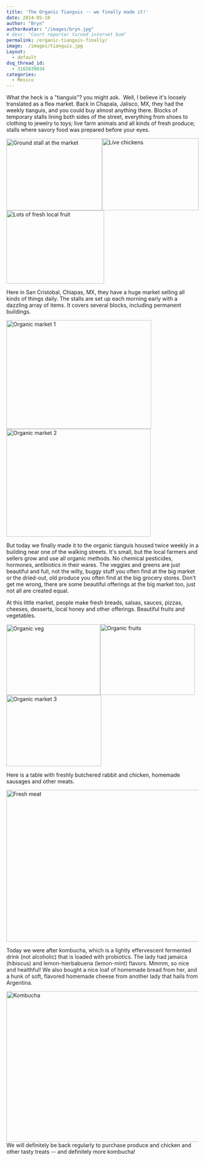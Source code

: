 ```yaml
---
title: 'The Organic Tianguis -- we finally made it!'
date: 2014-05-10
author: "Bryn"
authorAvatar: "/images/bryn.jpg"
# desc: "Court reporter turned internet bum"
permalink: /organic-tianguis-finally/
image:  /images/tianguis.jpg
Layout:
  - default
dsq_thread_id:
  - 3165839034
categories:
  - Mexico
---
```

What the heck is a "tianguis"? you might ask.  Well, I believe it's loosely translated as a flea market. Back in Chapala, Jalisco, MX, they had the weekly tianguis, and you could buy almost anything there. Blocks of temporary stalls lining both sides of the street, everything from shoes to clothing to jewelry to toys; live farm animals and all kinds of fresh produce; stalls where savory food was prepared before your eyes.

<img class="alignnone" title="Ground stall at the market" src="https://farm9.staticflickr.com/8319/8003360376_a51034ffe8_m.jpg" alt="Ground stall at the market" width="251" height="188" /><img class="alignnone" title="Live chickens" src="https://farm9.staticflickr.com/8033/8003358317_4dca166e5c_m.jpg" alt="Live chickens" width="253" height="189" /><img class="alignnone" title="Lots of fresh local fruit" src="https://farm9.staticflickr.com/8446/8003355331_6ea952137f_m.jpg" alt="Lots of fresh local fruit" width="256" height="192" />

Here in San Cristobal, Chiapas, MX, they have a huge market selling all kinds of things daily. The stalls are set up each morning early with a dazzling array of items. It covers several blocks, including permanent buildings.

<img class="alignnone" title="Organic market 1" src="https://farm6.staticflickr.com/5489/13966800330_9c98e6a407_m.jpg" alt="Organic market 1" width="380" height="285" /><img class="alignnone" title="Organic market 2" src="https://farm8.staticflickr.com/7437/14153460275_bc4a63b8c5_m.jpg" alt="Organic market 2" width="378" height="283" />

But today we finally made it to the organic tianguis housed twice weekly in a building near one of the walking streets. It's small, but the local farmers and sellers grow and use all organic methods. No chemical pesticides, hormones, antibiotics in their wares. The veggies and greens are just beautiful and full, not the wilty, buggy stuff you often find at the big market or the dried-out, old produce you often find at the big grocery stores. Don't get me wrong, there are some beautiful offerings at the big market too, just not all are created equal.

At this little market, people make fresh breads, salsas, sauces, pizzas, cheeses, desserts, local honey and other offerings. Beautiful fruits and vegetables.

[<img class="alignnone" title="Organic veg" src="https://farm8.staticflickr.com/7353/14153319285_3e298b3d25_n.jpg" alt="Organic veg" width="246" height="185" /><img class="alignnone" title="Organic fruits" src="https://farm6.staticflickr.com/5536/14153447625_48a85bc93a_n.jpg" alt="Organic fruits" width="248" height="186" /><img class="alignnone" title="Organic market 3" src="https://farm6.staticflickr.com/5274/14130274046_7cfb7fc782_m.jpg" alt="Organic market 3" width="249" height="187" />][1]

Here is a table with freshly butchered rabbit and chicken, homemade sausages and other meats.

<img class="alignnone" title="Fresh meat" src="https://farm6.staticflickr.com/5514/13966659468_fece8eb6de_n.jpg" alt="Fresh meat" width="531" height="398" />

Today we were after k<span style="color: #222222;">ombucha, which is a lightly effervescent fermented drink (not alcoholic) that is loaded with probiotics. The lady had jamaica (hibiscus) and lemon-hierbabuena (lemon-mint) flavors. Mmmm, so nice and healthful! We also bought a nice loaf of homemade bread from her, and a hunk of soft, flavored homemade cheese from another lady that hails from Argentina.</span>

[<img class="alignnone" style="float: left;" title="Kombucha" src="https://farm3.staticflickr.com/2903/13968097090_59647d602d_n.jpg" alt="Kombucha" width="527" height="395" />][2]

We will definitely be back regularly to purchase produce and chicken and other tasty treats -- and definitely more kombucha!

 [1]: https://www.flickr.com/photos/48315294@N00/14153319285/ "Organic veg"
 [2]: https://www.flickr.com/photos/48315294@N00/13968097090/ "Kombucha"
